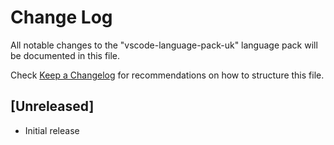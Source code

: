 # Change Log

All notable changes to the "vscode-language-pack-uk" language pack will be
documented in this file.

Check [Keep a Changelog](http://keepachangelog.com/) for recommendations on how
to structure this file.

## [Unreleased]

-   Initial release
